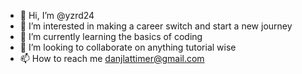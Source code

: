 - 👋 Hi, I’m @yzrd24
- 👀 I’m interested in making a career switch and start a new journey
- 🌱 I’m currently learning the basics of coding
- 💞️ I’m looking to collaborate on anything tutorial wise
- 📫 How to reach me danjlattimer@gmail.com

<!---
yzrd24/yzrd24 is a ✨ special ✨ repository because its `README.md` (this file) appears on your GitHub profile.
You can click the Preview link to take a look at your changes.
--->
